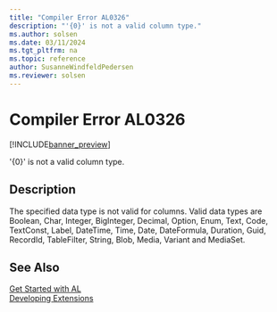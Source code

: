 ```yaml
---
title: "Compiler Error AL0326"
description: "'{0}' is not a valid column type."
ms.author: solsen
ms.date: 03/11/2024
ms.tgt_pltfrm: na
ms.topic: reference
author: SusanneWindfeldPedersen
ms.reviewer: solsen
---
```

[//]: # (START>DO_NOT_EDIT)
[//]: # (IMPORTANT:Do not edit any of the content between here and the END>DO_NOT_EDIT.)
[//]: # (Any modifications should be made in the .xml files in the ModernDev repo.)
# Compiler Error AL0326

[!INCLUDE[banner_preview](../includes/banner_preview.md)]

'{0}' is not a valid column type.


## Description
The specified data type is not valid for columns. Valid data types are Boolean, Char, Integer, BigInteger, Decimal, Option, Enum, Text, Code, TextConst, Label, DateTime, Time, Date, DateFormula, Duration, Guid, RecordId, TableFilter, String, Blob, Media, Variant and MediaSet.  

[//]: # (IMPORTANT: END>DO_NOT_EDIT)
## See Also  
[Get Started with AL](../devenv-get-started.md)  
[Developing Extensions](../devenv-dev-overview.md)  